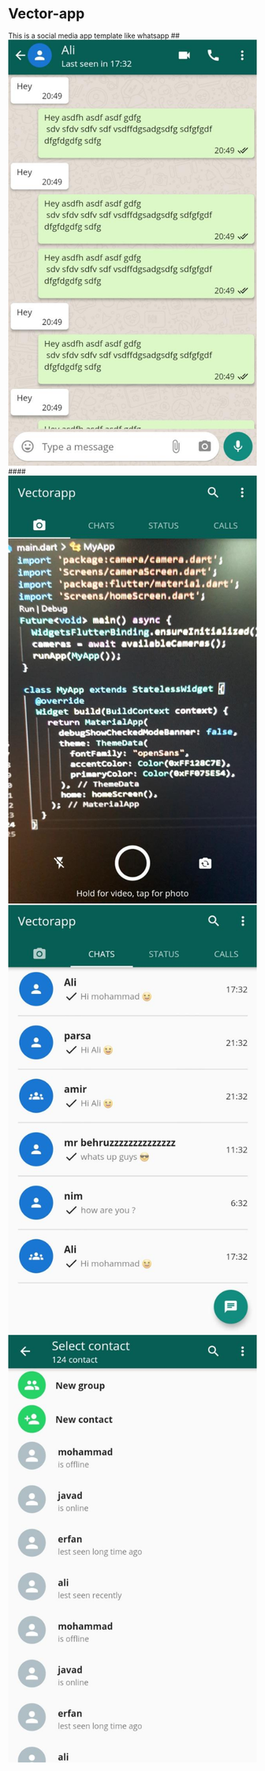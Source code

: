 # Vector-app
This is a social media app template like whatsapp
##![alt text](https://github.com/vector-mj/Vector-app/blob/master/assets/1.jpg?raw=true)
####![alt text](https://github.com/vector-mj/Vector-app/blob/master/assets/2.jpg?raw=true)
![alt text](https://github.com/vector-mj/Vector-app/blob/master/assets/3.jpg?raw=true)
![alt text](https://github.com/vector-mj/Vector-app/blob/master/assets/4.jpg?raw=true)
